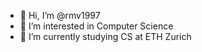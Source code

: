 - 👋 Hi, I’m @rmv1997
- 👀 I’m interested in Computer Science
- 🌱 I’m currently studying CS at ETH Zurich


<!---
rmv1997/rmv1997 is a ✨ special ✨ repository because its `README.md` (this file) appears on your GitHub profile.
You can click the Preview link to take a look at your changes.
--->
